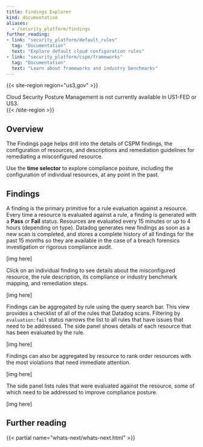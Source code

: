 ```yaml
---
title: Findings Explorer
kind: documentation
aliases:
  - /security_platform/findings
further_reading:
- link: "security_platform/default_rules"
  tag: "Documentation"
  text: "Explore default cloud configuration rules"
- link: "security_platform/cspm/frameworks"
  tag: "Documentation"
  text: "Learn about frameworks and industry benchmarks"
---
```


{{< site-region region="us3,gov" >}}
<div class="alert alert-warning">
Cloud Security Posture Management is not currently available in US1-FED or US3.
</div>
{{< /site-region >}}

## Overview

The Findings page helps drill into the details of CSPM findings, the configuration of resources, and descriptions and remediation guidelines for remediating a misconfigured resource.

Use the **time selector** to explore compliance posture, including the configuration of individual resources, at any point in the past.

## Findings

A finding is the primary primitive for a rule evaluation against a resource. Every time a resource is evaluated against a rule, a finding is generated with a **Pass** or **Fail** status. Resources are evaluated every 15 minutes or up to 4 hours (depending on type). Datadog generates new findings as soon as a new scan is completed, and stores a complete history of all findings for the past 15 months so they are available in the case of a breach forensics investigation or rigorous compliance audit.

[img here]

Click on an individual finding to see details about the misconfigured resource, the rule description, its compliance or industry benchmark mapping, and remediation steps.

[img here]

Findings can be aggregated by rule using the query search bar. This view provides a checklist of all of the rules that Datadog scans. Filtering by `evaluation:fail` status narrows the list to all rules that have issues that need to be addressed. The side panel shows details of each resource that has been evaluated by the rule.

[img here]

Findings can also be aggregated by resource to rank order resources with the most violations that need immediate attention.

[img here]

The side panel lists rules that were evaluated against the resource, some of which need to be addressed to improve compliance posture.

[img here]

## Further reading

{{< partial name="whats-next/whats-next.html" >}}
